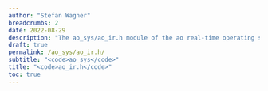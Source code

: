 ```yaml
---
author: "Stefan Wagner"
breadcrumbs: 2
date: 2022-08-29
description: "The ao_sys/ao_ir.h module of the ao real-time operating system."
draft: true
permalink: /ao_sys/ao_ir.h/ 
subtitle: "<code>ao_sys</code>"
title: "<code>ao_ir.h</code>"
toc: true
---
```


